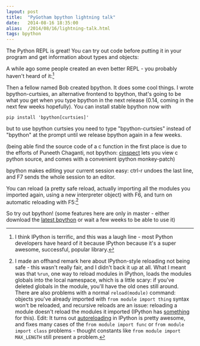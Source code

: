 ```yaml
---
layout: post
title:  "PyGotham bpython lightning talk"
date:   2014-08-16 18:35:00
alias:  /2014/08/16/lightning-talk.html
tags: bpython
---
```


The Python REPL is great! You can try out code before putting it in your
program and get information about types and objects:

<script type="text/javascript" src="https://asciinema.org/a/11518.js" id="asciicast-11518" async data-size="small" data-speed="1.7"></script>

A while ago some people created an even better REPL - you probably haven't
heard of it:[^1]

<script type="text/javascript" src="https://asciinema.org/a/11519.js" id="asciicast-11519" async data-size="small" data-speed="1.5"></script>

Then a fellow named Bob created bpython. It does some cool things. I wrote
bpython-curtsies, an alternative frontend to bpython, that's going to be what
you get when you type bpython in the next release (0.14, coming in the next
few weeks hopefully). You can install stable bpython now with

    pip install 'bpython[curtsies]'

but to use bpython curtsies you need to type "bpython-curtsies" instead of
"bpython" at the prompt until we release bpython again in a few weeks.

<script type="text/javascript" src="https://asciinema.org/a/11522.js" id="asciicast-11522" async data-size="small" data-speed="1.2"></script>

(being able find the source code of a c function in the first place is due to
the efforts of Puneeth Chaganti, not bpython:
[cinspect](https://github.com/punchagan/cinspect)
lets you view c python
source, and comes with a convenient ipython monkey-patch)

bpython makes editing your current session easy: ctrl-r undoes the last line,
and F7 sends the whole session to an editor.

<script type="text/javascript" src="https://asciinema.org/a/11523.js" id="asciicast-11523" async data-size="small" data-speed="2"></script>

You can reload (a pretty safe reload, actually importing all the modules
you imported again, using a new interpreter object) with F6,
and turn on automatic reloading with F5:[^2]

<script type="text/javascript" src="https://asciinema.org/a/11524.js" id="asciicast-11524" async data-size="small" data-speed="1.6"></script>

So try out bpython! (some features here are only in master - either download
the [latest bpython](https://github.com/bpython/bpython) or wait a few weeks
to be able to use it)

[^1]: I think IPython is terrific, and this was a laugh line -
    most Python developers have heard of it because IPython because it's
    a super awesome, successful, popular library.

[^2]: I made an offhand remark here about IPython-style reloading not being safe -
    this wasn't really fair, and I didn't back it up at all.
    What I meant was that `%run`, one way to reload modules in IPython,
    loads the modules globals into the local
    namespace, which is a little scary: if you've deleted globals in
    the module, you'll have the old ones still around. There are also problems
    with a normal `reload(module)` command: objects
    you've already imported with `from module import thing` syntax
    won't be reloaded, and recursive reloads are an issue: reloading
    a module doesn't reload the modules it imported (IPython has
    [something](http://ipython.org/ipython-doc/dev/interactive/reference.html#dreload)
    for this). Edit: It turns out
    [autoreloading](http://ipython.org/ipython-doc/dev/config/extensions/autoreload.html)
    in IPython is pretty awesome, and fixes many cases of the
    `from module import func` or `from module import class` problems - thought
    constants like `from module import MAX_LENGTH` still present a problem.
